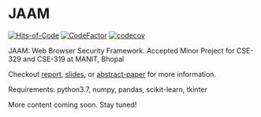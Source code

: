 # JAAM

[![Hits-of-Code](https://hitsofcode.com/github/jishanshaikh4/jaam)](https://hitsofcode.com/view/github/jishanshaikh4/jaam)
[![CodeFactor](https://www.codefactor.io/repository/github/jishanshaikh4/jaam/badge)](https://www.codefactor.io/repository/github/jishanshaikh4/jaam)
[![codecov](https://codecov.io/gh/jishanshaikh4/jaam/branch/master/graph/badge.svg?token=84B6WUY56E)](https://codecov.io/gh/jishanshaikh4/jaam)

JAAM: Web Browser Security Framework. Accepted Minor Project for CSE-329 and CSE-319 at MANIT, Bhopal

Checkout [report](https://github.com/Jishanshaikh4/JAAM/blob/master/Project%20Report/JAAM%20Report.pdf), [slides](https://github.com/Jishanshaikh4/JAAM/blob/master/Presentation/JAMM%20Presentation.pdf), or [abstract-paper](https://github.com/Jishanshaikh4/JAAM/blob/master/Research%20Paper/JAMM-abstract-paper.pdf) for more information.

Requirements: python3.7, numpy, pandas, scikit-learn, tkinter


More content coming soon. Stay tuned!
